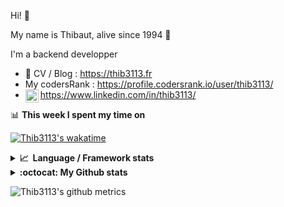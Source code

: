 Hi! 👋

My name is Thibaut, alive since 1994 🍷

I'm a backend developper

-   📝 CV / Blog : https://thib3113.fr
-   My codersRank : https://profile.codersrank.io/user/thib3113/
-   <a href="https://www.linkedin.com/in/thib3113/"><img align="left" alt="Thib3113's Linkedin" width="21px" src="https://raw.githubusercontent.com/peterthehan/peterthehan/master/assets/linkedin.svg" /></a> https://www.linkedin.com/in/thib3113/

📊 **This week I spent my time on**

[![Thib3113's wakatime](https://github-readme-stats.vercel.app/api/wakatime?username=thib3113&layout=default&theme=dracula&langs_count=6&hide_title=true&hide_border=true)](https://wakatime.com/@thib3113)

<details>
  <summary><b>📈&nbsp;&nbsp;Language&nbsp;/&nbsp;Framework stats</b></summary>
  <br/>  
  <a href='https://profile.codersrank.io/user/thib3113/'>
  <img src='http://cr-skills-chart-widget.azurewebsites.net/api/api?username=thib3113&padding=30&skills=php,batchfile,javascript,less,mysql,reactjs,scss,shell,typescript,vue'>
  </a>
</details>

<details>
  <summary><b>:octocat: My Github stats</b></summary>
  <br/>  
  
  <img src="https://github-readme-stats.vercel.app/api?username=thib3113&theme=dracula&show_icons=true&" alt="Thib3113's GitHub stats" />

<!--START_SECTION:activity-->

1. 🎉 Merged PR [#214](https://github.com/thib3113/unifi-client/pull/214) in [thib3113/unifi-client](https://github.com/thib3113/unifi-client)
2. 🎉 Merged PR [#42](https://github.com/thib3113/unifi-blockips-srv/pull/42) in [thib3113/unifi-blockips-srv](https://github.com/thib3113/unifi-blockips-srv)
3. 🎉 Merged PR [#40](https://github.com/thib3113/unifi-blockips-srv/pull/40) in [thib3113/unifi-blockips-srv](https://github.com/thib3113/unifi-blockips-srv)
4. 🎉 Merged PR [#213](https://github.com/thib3113/unifi-client/pull/213) in [thib3113/unifi-client](https://github.com/thib3113/unifi-client)
5. 🎉 Merged PR [#41](https://github.com/thib3113/unifi-blockips-srv/pull/41) in [thib3113/unifi-blockips-srv](https://github.com/thib3113/unifi-blockips-srv)
 <!--END_SECTION:activity-->

</details>

![Thib3113's github metrics](https://gist.githubusercontent.com/thib3113/83a96e16f8bca103f1b0e376186c66ec/raw/github-metrics.svg)
